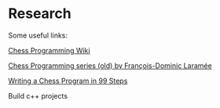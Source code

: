 # Research

Some useful links:

[Chess Programming Wiki](https://www.chessprogramming.org/Main_Page)

[Chess Programming series (old) by François-Dominic Laramée](http://archive.gamedev.net/archive/reference/articles/article1014.html)

[Writing a Chess Program in 99 Steps](http://web.archive.org/web/20120621100214/http://www.sluijten.com/winglet/#03%20%20Choices)

Build c++ projects
